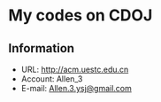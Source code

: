 My codes on CDOJ
================

Information
-----------
* URL:		http://acm.uestc.edu.cn
* Account:	Allen\_3
* E-mail:	Allen.3.ysj@gmail.com
